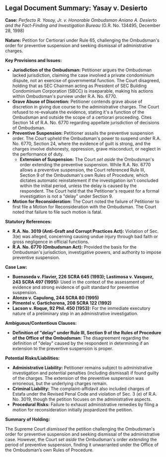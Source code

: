 ## Legal Document Summary: Yasay v. Desierto

**Case:** *Perfecto R. Yasay, Jr. v. Honorable Ombudsman Aniano A. Desierto and the Fact-Finding and Investigation Bureau* (G.R. No. 134495, December 28, 1998)

**Nature:** Petition for Certiorari under Rule 65, challenging the Ombudsman's order for preventive suspension and seeking dismissal of administrative charges.

**Key Provisions and Issues:**

*   **Jurisdiction of the Ombudsman:** Petitioner argues the Ombudsman lacked jurisdiction, claiming the case involved a private condominium dispute, not an exercise of governmental function. The Court disagreed, holding that as SEC Chairman acting as President of SEC Building Condominium Corporation (SBCC) is inseparable, making his actions within Ombudsman's purview under R.A. No. 6770.
*   **Grave Abuse of Discretion:** Petitioner contends grave abuse of discretion in giving due course to the administrative charges. The Court refused to re-evaluate the evidence, stating it's a function of the Ombudsman and outside the scope of a certiorari proceeding. Cites Section 14 of R.A. No. 6770 regarding appellate jurisdiction of decisions of Ombudsman.
*   **Preventive Suspension:** Petitioner assails the preventive suspension order. The Court upheld the Ombudsman's power to suspend under R.A. No. 6770, Section 24, where the evidence of guilt is strong, and the charges involve dishonesty, oppression, grave misconduct, or neglect in the performance of duty.
    *   **Extension of Suspension:** The Court *set aside* the Ombudsman's order extending the preventive suspension. While R.A. No. 6770 allows a preventive suspension, the Court referenced Rule III, Section 9 of the Ombudsman's own Rules of Procedure, which dictates automatic reinstatement if the investigation isn't concluded within the initial period, unless the delay is caused by the respondent. The Court held that the Petitioner's request for a formal investigation is not a "delay" under Section 9.
*   **Motion for Reconsideration:** The Court noted the failure of Petitioner to first file a Motion for Reconsideration with the Ombudsman. The Court noted that failure to file such motion is fatal.

**Statutory References:**

*   **R.A. No. 3019 (Anti-Graft and Corrupt Practices Act):** Violation of Sec. 3(e) was alleged, concerning causing undue injury through bad faith or gross negligence in official functions.
*   **R.A. No. 6770 (Ombudsman Act):** Provided the basis for the Ombudsman's jurisdiction, investigative powers, and authority to impose preventive suspension.

**Case Law:**

*   **Buenaseda v. Flavier, 226 SCRA 645 (1993); Lastimosa v. Vasquez, 243 SCRA 497 (1995):** Used in the context of the assessment of evidence and strong evidence of guilt standard for preventive suspension.
*   **Alonzo v. Capulong, 244 SCRA 80 (1995)**
*   **Pimentel v. Gartichorena, 208 SCRA 122 (1992)**
*   **Lacson v. Roque, 92 Phil. 450 (1953):** For the immediate executory nature of a preliminary step in an administrative investigation.

**Ambiguous/Contentious Clauses:**

*   **Definition of "delay" under Rule III, Section 9 of the Rules of Procedure of the Office of the Ombudsman:** The disagreement regarding the definition of "delay" caused by the respondent in determining if an extension to the preventive suspension is proper.

**Potential Risks/Liabilities:**

*   **Administrative Liability:** Petitioner remains subject to administrative investigation and potential penalties (including dismissal) if found guilty of the charges. The extension of the preventive suspension was erroneous, but the underlying charges remain.
*   **Criminal Liability:** The complaint-affidavit also included charges of Estafa under the Revised Penal Code and violation of Sec. 3 (e) of R.A. No. 3019, though the petition focuses on the administrative aspects.
*   **Procedural Risks:** Failure to exhaust administrative remedies by filing a motion for reconsideration initially jeopardized the petition.

**Summary of Holding:**

The Supreme Court *dismissed* the petition challenging the Ombudsman's order for preventive suspension and seeking dismissal of the administrative case. However, the Court *set aside* the Ombudsman's order *extending* the period of preventive suspension, finding it unwarranted under the Office of the Ombudsman’s own Rules of Procedure.
